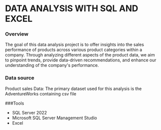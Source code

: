 #  DATA ANALYSIS WITH SQL AND EXCEL

### Overview

The goal of this data analysis project is to offer insights into the sales performance of products across various product categories within a company. Through analyzing different aspects of the product data, we aim to pinpoint trends, provide data-driven recommendations, and enhance our understanding of the company's performance.

### Data source

Product sales Data: The primary dataset used for this analysis is the AdventureWorks containing csv file

###Tools

- SQL Server 2022
- Microsoft SQL Server Management Studio
- Excel 
  
 
